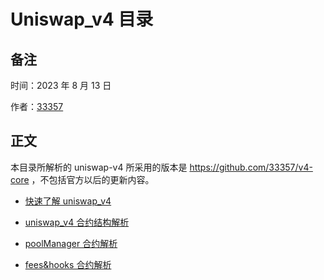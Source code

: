 # Uniswap_v4 目录

## 备注
时间：2023 年 8 月 13 日

作者：[33357](https://github.com/33357)

## 正文

本目录所解析的 uniswap-v4 所采用的版本是 https://github.com/33357/v4-core ，不包括官方以后的更新内容。

- [快速了解 uniswap_v4](./quick.md)

- [uniswap_v4 合约结构解析](./model.md)

- [poolManager 合约解析](./poolManager.md)

<!-- - [pool 合约解析](./pool.md) -->

- [fees&hooks 合约解析](./fees&hooks.md)